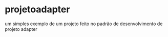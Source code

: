 # projetoadapter
um simples exemplo de um projeto feito no padrão de desenvolvimento de projeto adapter
